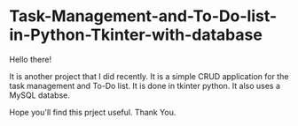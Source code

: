 # Task-Management-and-To-Do-list-in-Python-Tkinter-with-database

Hello there!

It is another project that I did recently.
It is a simple CRUD application for the task
management and To-Do list. It is done in tkinter
python. It also uses a MySQL databse.

Hope you'll find this prject useful.
Thank You.
